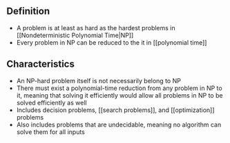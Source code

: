 ## Definition

- A problem is at least as hard as the hardest problems in [[Nondeterministic Polynomial Time|NP]]
- Every problem in NP can be reduced to the it in [[polynomial time]]

## Characteristics

- An NP-hard problem itself is not necessarily belong to NP
- There must exist a polynomial-time reduction from any problem in NP to it, meaning that solving it efficiently would allow all problems in NP to be solved efficiently as well
- Includes decision problems, [[search problems]], and [[optimization]] problems
- Also includes problems that are undecidable, meaning no algorithm can solve them for all inputs
